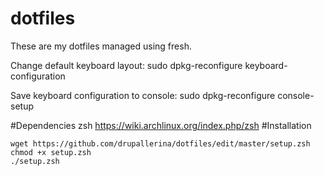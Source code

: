 dotfiles
========

These are my dotfiles managed using fresh.

Change default keyboard layout:
sudo dpkg-reconfigure keyboard-configuration

Save keyboard configuration to console:
sudo dpkg-reconfigure console-setup

#Dependencies
zsh https://wiki.archlinux.org/index.php/zsh
#Installation

```
wget https://github.com/drupallerina/dotfiles/edit/master/setup.zsh
chmod +x setup.zsh
./setup.zsh
```
